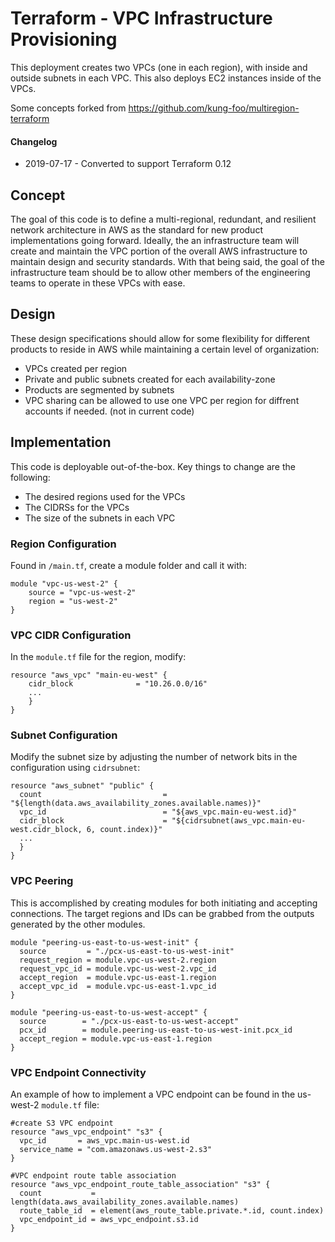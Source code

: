 # Terraform - VPC Infrastructure Provisioning
This deployment creates two VPCs (one in each region), with inside and outside subnets in each VPC. This also deploys EC2 instances inside of the VPCs.

Some concepts forked from https://github.com/kung-foo/multiregion-terraform

#### Changelog
* 2019-07-17 - Converted to support Terraform 0.12

## Concept
The goal of this code is to define a multi-regional, redundant, and resilient network architecture in AWS as the standard for new product implementations going forward. Ideally, the an infrastructure team will create and maintain the VPC portion of the overall AWS infrastructure to maintain design and security standards. With that being said, the goal of the infrastructure team should be to allow other members of the engineering teams to operate in these VPCs with ease.

## Design
These design specifications should allow for some flexibility for different products to reside in AWS while maintaining a certain level of organization:

* VPCs created per region
* Private and public subnets created for each availability-zone
* Products are segmented by subnets
* VPC sharing can be allowed to use one VPC per region for diffrent accounts if needed. (not in current code)

## Implementation
This code is deployable out-of-the-box. Key things to change are the following:

* The desired regions used for the VPCs
* The CIDRSs for the VPCs
* The size of the subnets in each VPC

### Region Configuration

Found in `/main.tf`, create a module folder and call it with:
```
module "vpc-us-west-2" {
    source = "vpc-us-west-2"
    region = "us-west-2"
}
```

### VPC CIDR Configuration

In the `module.tf` file for the region, modify:
```
resource "aws_vpc" "main-eu-west" {
    cidr_block              = "10.26.0.0/16"
    ...
    }
}
```

### Subnet Configuration

Modify the subnet size by adjusting the number of network bits in the configuration using `cidrsubnet`:
```
resource "aws_subnet" "public" {
  count                           = "${length(data.aws_availability_zones.available.names)}"
  vpc_id                          = "${aws_vpc.main-eu-west.id}"
  cidr_block                      = "${cidrsubnet(aws_vpc.main-eu-west.cidr_block, 6, count.index)}"
  ...
  }
}
```

### VPC Peering

This is accomplished by creating modules for both initiating and accepting connections. The target regions and IDs can be grabbed from the outputs generated by the other modules.
```
module "peering-us-east-to-us-west-init" {
  source         = "./pcx-us-east-to-us-west-init"
  request_region = module.vpc-us-west-2.region
  request_vpc_id = module.vpc-us-west-2.vpc_id
  accept_region  = module.vpc-us-east-1.region
  accept_vpc_id  = module.vpc-us-east-1.vpc_id
}

module "peering-us-east-to-us-west-accept" {
  source        = "./pcx-us-east-to-us-west-accept"
  pcx_id        = module.peering-us-east-to-us-west-init.pcx_id
  accept_region = module.vpc-us-east-1.region
}
```

### VPC Endpoint Connectivity

An example of how to implement a VPC endpoint can be found in the us-west-2 `module.tf` file:
```
#create S3 VPC endpoint
resource "aws_vpc_endpoint" "s3" {
  vpc_id       = aws_vpc.main-us-west.id
  service_name = "com.amazonaws.us-west-2.s3"
}

#VPC endpoint route table association
resource "aws_vpc_endpoint_route_table_association" "s3" {
  count           = length(data.aws_availability_zones.available.names)
  route_table_id  = element(aws_route_table.private.*.id, count.index)
  vpc_endpoint_id = aws_vpc_endpoint.s3.id
}
```